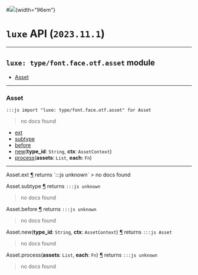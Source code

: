 #![](../../../../../../images/luxe-dark.svg){width="96em"}

# `luxe` API (`2023.11.1`)  


---

## `luxe: type/font.face.otf.asset` module

- [Asset](#asset)   

---

### Asset
`:::js import "luxe: type/font.face.otf.asset" for Asset`
> no docs found

- [ext](#Asset.ext)
- [subtype](#Asset.subtype)
- [before](#Asset.before)
- [new](#Asset.new+2)(**type_id**: `String`, **ctx**: `AssetContext`)
- [process](#Asset.process+2)(**assets**: `List`, **each**: `Fn`)

<hr/>
<endpoint module="luxe: type/font.face.otf.asset" class="Asset" signature="ext"></endpoint>
<signature id="Asset.ext">Asset.ext
<a class="headerlink" href="#Asset.ext" title="Permanent link">¶</a></signature>
<span class='api_ret'>returns</span> `:::js unknown`
> no docs found   

<endpoint module="luxe: type/font.face.otf.asset" class="Asset" signature="subtype"></endpoint>
<signature id="Asset.subtype">Asset.subtype
<a class="headerlink" href="#Asset.subtype" title="Permanent link">¶</a></signature>
<span class='api_ret'>returns</span> `:::js unknown`
> no docs found   

<endpoint module="luxe: type/font.face.otf.asset" class="Asset" signature="before"></endpoint>
<signature id="Asset.before">Asset.before
<a class="headerlink" href="#Asset.before" title="Permanent link">¶</a></signature>
<span class='api_ret'>returns</span> `:::js unknown`
> no docs found   

<endpoint module="luxe: type/font.face.otf.asset" class="Asset" signature="new(type_id : String, ctx : AssetContext)"></endpoint>
<signature id="Asset.new+2">Asset.new(**type_id**: `String`, **ctx**: `AssetContext`)
<a class="headerlink" href="#Asset.new+2" title="Permanent link">¶</a></signature>
<span class='api_ret'>returns</span> `:::js Asset`
> no docs found   

<endpoint module="luxe: type/font.face.otf.asset" class="Asset" signature="process(assets : List, each : Fn)"></endpoint>
<signature id="Asset.process+2">Asset.process(**assets**: `List`, **each**: `Fn`)
<a class="headerlink" href="#Asset.process+2" title="Permanent link">¶</a></signature>
<span class='api_ret'>returns</span> `:::js unknown`
> no docs found   

